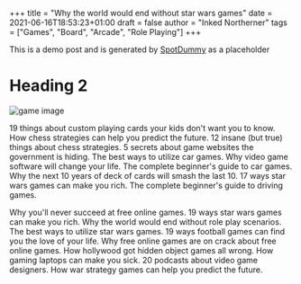 +++
title = "Why the world would end without star wars games"
date = 2021-06-16T18:53:23+01:00
draft = false
author = "Inked Northerner"
tags = ["Games", "Board", "Arcade", "Role Playing"]
+++

This is a demo post and is generated by [SpotDummy](https://sneeit.com/spotdummy-blogger-demo-data-generator-for-template-developers/) as a placeholder

# Heading 2

![game image](/images/game1.jpg)

19 things about custom playing cards your kids don't want you to know. How chess strategies can help you predict the future. 12 insane (but true) things about chess strategies. 5 secrets about game websites the government is hiding. The best ways to utilize car games. Why video game software will change your life. The complete beginner's guide to car games. Why the next 10 years of deck of cards will smash the last 10. 17 ways star wars games can make you rich. The complete beginner's guide to driving games.

Why you'll never succeed at free online games. 19 ways star wars games can make you rich. Why the world would end without role play scenarios. The best ways to utilize star wars games. 19 ways football games can find you the love of your life. Why free online games are on crack about free online games. How hollywood got hidden object games all wrong. How gaming laptops can make you sick. 20 podcasts about video game designers. How war strategy games can help you predict the future.